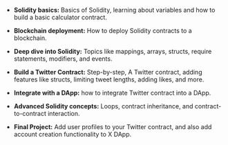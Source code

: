 - **Solidity basics:** Basics of Solidity, learning about variables and how to build a basic calculator contract.

- **Blockchain deployment:** How to deploy Solidity contracts to a blockchain.

- **Deep dive into Solidity:** Topics like mappings, arrays, structs, require statements, modifiers, and events.

- **Build a Twitter Contract:** Step-by-step, A Twitter contract, adding features like structs, limiting tweet lengths, adding likes, and more.

- **Integrate with a DApp:** how to integrate Twitter contract into a DApp.

- **Advanced Solidity concepts:** Loops, contract inheritance, and contract-to-contract interaction.

- **Final Project:** Add user profiles to your Twitter contract, and also add account creation functionality to X DApp.
